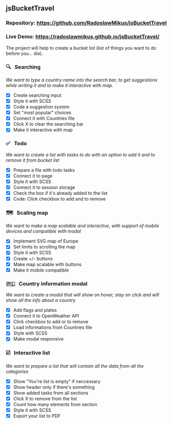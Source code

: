 ## jsBucketTravel

### Repository: https://github.com/RadoslawMikus/jsBucketTravel
### Live Demo: https://radoslawmikus.github.io/jsBucketTravel/

The project will help to create a bucket list (list of things you want to do before you... die).

### 🔍 &nbsp; Searching 

_We want to type a country name into the search bar, to get suggestions while writing it and to make it interactive with map._

- [X] Create searching input
- [X] Style it with SCSS
- [X] Code a suggestion system
- [X] Set "most popular" choices
- [X] Connect it with Countries file
- [X] Click X to clear the searching bar
- [X] Make it interactive with map

### ✅ &nbsp; Todo

_We want to create a list with tasks to do with an option to add it and to remove it from bucket list_

- [X] Prepare a file with todo tasks
- [X] Connect it to page
- [X] Style it with SCSS
- [X] Connect it to session storage
- [X] Check the box if it's already added to the list
- [X] Code: Click checkbox to add and to remove

### 🗺 &nbsp; Scaling map

_We want to make a map scalable and interactive, with support of mobile devices and compatible with modal_

- [X] Implement SVG map of Europe
- [X] Set limits to scrolling the map
- [X] Style it with SCSS
- [X] Create +/- buttons
- [X] Make map scalable with buttons
- [X] Make it mobile compatible

### 🇵🇱 &nbsp; Country information modal

_We want to create a modal that will show on hover, stay on click and will show all the info about a country_

- [X] Add flags and plates
- [X] Connect it to OpenWeather API
- [X] Click checkbox to add or to remove
- [X] Load informations from Countries file
- [X] Style with SCSS
- [X] Make modal responsive

### ☑️ &nbsp; Interactive list

_We want to prepare a list that will contain all the data from all the categories_

- [X] Show "You're list is empty" if neccessary
- [X] Show header only if there's something
- [X] Show added tasks from all sections
- [X] Click X to remove from the list
- [X] Count how many elements from section
- [X] Style it with SCSS
- [X] Export your list to PDF
